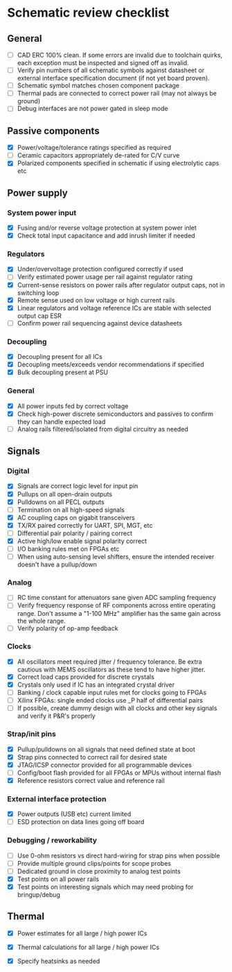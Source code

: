 # Schematic review checklist

## General

* [ ] CAD ERC 100% clean. If some errors are invalid due to toolchain quirks, each exception must be inspected and signed
off as invalid.
* [ ] Verify pin numbers of all schematic symbols against datasheet or external interface specification document (if not yet board proven).
* [ ] Schematic symbol matches chosen component package
* [ ] Thermal pads are connected to correct power rail (may not always be ground)
* [ ] Debug interfaces are not power gated in sleep mode

## Passive components
* [x] Power/voltage/tolerance ratings specified as required
* [ ] Ceramic capacitors appropriately de-rated for C/V curve
* [x] Polarized components specified in schematic if using electrolytic caps etc

## Power supply

### System power input

* [x] Fusing and/or reverse voltage protection at system power inlet
* [x] Check total input capacitance and add inrush limiter if needed

### Regulators

* [x] Under/overvoltage protection configured correctly if used
* [ ] Verify estimated power usage per rail against regulator rating
* [x] Current-sense resistors on power rails after regulator output caps, not in switching loop
* [x] Remote sense used on low voltage or high current rails
* [x] Linear regulators and voltage reference ICs are stable with selected output cap ESR
* [ ] Confirm power rail sequencing against device datasheets

### Decoupling
* [x] Decoupling present for all ICs
* [x] Decoupling meets/exceeds vendor recommendations if specified
* [x] Bulk decoupling present at PSU

### General
* [x] All power inputs fed by correct voltage
* [x] Check high-power discrete semiconductors and passives to confirm they can handle expected load
* [ ] Analog rails filtered/isolated from digital circuitry as needed

## Signals

### Digital

* [x] Signals are correct logic level for input pin
* [x] Pullups on all open-drain outputs
* [x] Pulldowns on all PECL outputs
* [ ] Termination on all high-speed signals
* [x] AC coupling caps on gigabit transceivers
* [x] TX/RX paired correctly for UART, SPI, MGT, etc
* [ ] Differential pair polarity / pairing correct
* [x] Active high/low enable signal polarity correct
* [ ] I/O banking rules met on FPGAs etc
* [ ] When using auto-sensing level shifters, ensure the intended receiver doesn't have a pullup/down

### Analog

* [ ] RC time constant for attenuators sane given ADC sampling frequency
* [ ] Verify frequency response of RF components across entire operating range. Don't assume a "1-100 MHz" amplifier has the
same gain across the whole range.
* [ ] Verify polarity of op-amp feedback

### Clocks

* [x] All oscillators meet required jitter / frequency tolerance. Be extra cautious with MEMS oscillators as these tend to have higher jitter.
* [x] Correct load caps provided for discrete crystals
* [x] Crystals only used if IC has an integrated crystal driver
* [ ] Banking / clock capable input rules met for clocks going to FPGAs
* [ ] Xilinx FPGAs: single ended clocks use _P half of differential pairs
* [ ] If possible, create dummy design with all clocks and other key signals and verify it P&R's properly

### Strap/init pins
* [x] Pullup/pulldowns on all signals that need defined state at boot
* [x] Strap pins connected to correct rail for desired state
* [x] JTAG/ICSP connector provided for all programmable devices
* [ ] Config/boot flash provided for all FPGAs or MPUs without internal flash
* [x] Reference resistors correct value and reference rail

### External interface protection 

* [x] Power outputs (USB etc) current limited
* [ ] ESD protection on data lines going off board

### Debugging / reworkability

* [ ] Use 0-ohm resistors vs direct hard-wiring for strap pins when possible
* [ ] Provide multiple ground clips/points for scope probes
* [ ] Dedicated ground in close proximity to analog test points
* [x] Test points on all power rails
* [x] Test points on interesting signals which may need probing for bringup/debug

## Thermal

* [x] Power estimates for all large / high power ICs
* [x] Thermal calculations for all large / high power ICs
* [x] Specify heatsinks as needed

